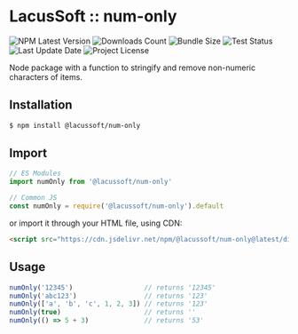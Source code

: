 # LacusSoft :: num-only

![NPM Latest Version](https://img.shields.io/npm/v/@lacussoft/num-only)
![Downloads Count](https://img.shields.io/npm/dm/@lacussoft/num-only.svg)
![Bundle Size](https://packagephobia.now.sh/badge?p=@lacussoft/num-only)
![Test Status](https://img.shields.io/travis/juliolmuller/num-only/master.svg)
![Last Update Date](https://img.shields.io/github/last-commit/juliolmuller/num-only)
![Project License](https://img.shields.io/github/license/juliolmuller/num-only)

Node package with a function to stringify and remove non-numeric characters of items.

## Installation

```bash
$ npm install @lacussoft/num-only
```

## Import

```js
// ES Modules
import numOnly from '@lacussoft/num-only'

// Common JS
const numOnly = require('@lacussoft/num-only').default
```

or import it through your HTML file, using CDN:

```html
<script src="https://cdn.jsdelivr.net/npm/@lacussoft/num-only@latest/dist/num-only.min.js"></script>
```

## Usage

```js
numOnly('12345')                  // returns '12345'
numOnly('abc123')                 // returns '123'
numOnly(['a', 'b', 'c', 1, 2, 3]) // returns '123'
numOnly(true)                     // returns ''
numOnly(() => 5 + 3)              // returns '53'
```
